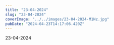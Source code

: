 ```yaml
---
title: "23-04-2024"
slug: "23-04-2024"
coverImage: "../../images/23-04-2024-M1Nz.jpg"
pubDate: "2024-04-23T14:17:06.420Z"
---
```


23-04-2024
